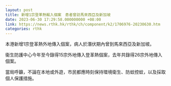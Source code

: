 ```yaml
---
layout: post
title: 新增1宗登革熱輸入個案　患者曾訪馬來西亞及新加坡
date: 2023-06-30 17:29:58.000000000 +08:00
link: https://news.rthk.hk/rthk/ch/component/k2/1706976-20230630.htm
categories: rthk
---
```


本港新增1宗登革熱外地傳入個案，病人於潛伏期內曾到馬來西亞及新加坡。

衞生防護中心今年至今錄得15宗外地傳入登革熱個案，去年共錄得26宗外地傳入個案。

當局呼籲，不論在本地或外遊，市民都應時刻保持環境衛生、防蚊控蚊，以及採取個人保護措施。

